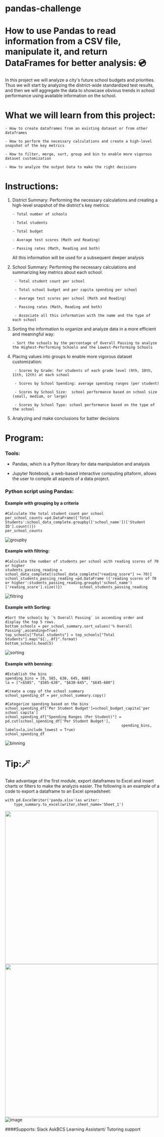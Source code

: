 # pandas-challenge

# How to use Pandas to read information from a CSV file, manipulate it, and return DataFrames for better analysis: :cd:

In this project we will analyze a city's future school budgets and priorities. Thus we will start by analyzing the district-wide standardized test results, and then we will aggregate the data to showcase obvious trends in school performance using available information on the school.

# What we will learn from this project:

    - How to create dataframes from an existing dataset or from other dataframes
    
    - How to perform the necessary calculations and create a high-level snapshot of the key metrics
    
    - How to filter, merge, sort, group and bin to enable more vigorous dataset customization
    
    - How to analyze the output Data to make the right decisions
    
# Instructions:
 1. District Summary: Performing the necessary calculations and creating a high-level snapshot of the district's key metrics:
    
        - Total number of schools

        - Total students

        - Total budget

        - Average test scores (Math and Reading)

        - Passing rates (Math, Reading and both)

     All this information will be used for a subsequent deeper analysis
    
3. School Summary: Performing the necessary calculations and summarizing key metrics about each school:
        
        - Total student count per school

        - Total school budget and per capita spending per school

        - Average test scores per school (Math and Reading)

        - Passing rates (Math, Reading and both)

        - Associate all this information with the name and the type of each school
   
5. Sorting the information to organize and analyze data in a more efficient and meaningful way:

       - Sort the schools by the percentage of Overall Passing to analyze the Highest-Performing Schools and the Lowest-Performing Schools 

6. Placing values into groups to enable more vigorous dataset customization:

        - Scores by Grade: for students of each grade level (9th, 10th, 11th, 12th) at each school
   
        - Scores by School Spending: average spending ranges (per student)
   
        - Scores by School Size:  school performance based on school size (small, medium, or large)
   
        - Scores by School Type: school performance based on the type of the school
            
8. Analyzing and make conclusions for batter decisions

#  Program:

### Tools: 

- Pandas, which is a Python library for data manipulation and analysis
   
- Jupyter Notebook, a web-based interactive computing pltaform, allows the user to compile all aspects of a data project.

### Python script using Pandas:
#### Example with grouping by a criteria
```
#Calculate the total student count per school
per_school_counts =pd.DataFrame({'Total Students':school_data_complete.groupby(['school_name'])['Student ID'].count()})
per_school_counts
```
![groupby](/groupby.png)

#### Example with filtring:
```
#Calculate the number of students per school with reading scores of 70 or higher
students_passing_reading = school_data_complete[(school_data_complete["reading_score"] >= 70)]
school_students_passing_reading =pd.DataFrame ({'reading scores of 70 or higher':students_passing_reading.groupby('school_name')['reading_score'].size()})        school_students_passing_reading
```
![filtring](/filter.png)

#### Example with Sorting:
 ```
#Sort the schools by `% Overall Passing` in ascending order and display the top 5 rows.
bottom_schools = per_school_summary.sort_values('% Overall Passing',ascending=True)
top_schools["Total students"] = top_schools["Total Students"].map("${:,.0f}".format)
bottom_schools.head(5) 
```
![sorting](/sort.png)

#### Example with benning:
```
#Establish the bins 
spending_bins = [0, 585, 630, 645, 680]
la = ["<$585", "$585-630", "$630-645", "$645-680"]

#Create a copy of the school summary  
school_spending_df = per_school_summary.copy()

#Categorize spending based on the bins
school_spending_df['Per Student Budget']=school_budget_capita['per school capita']
school_spending_df["Spending Ranges (Per Student)"] = pd.cut(school_spending_df['Per Student Budget'],
                                                     spending_bins, labels=la,include_lowest = True)
school_spending_df
```
![binning](/bin.png)

# Tip:🪄

Take advantage of the first module, export dataframes to Excel and insert charts or filters to make the analyzis easier. 
The following is an example of a code to export a dataframe to an Excel spreadsheet:

```
with pd.ExcelWriter('panda.xlsx')as writer:
    type_summary.to_excel(writer,sheet_name='Sheet_1')
```
<img src='graph1.png' style ='width:500px;height:500px'/>      <img src='graph2.png' style ='width:500px;height:500px'/>       ![image](https://github.com/imennajar/pandas-challenge/assets/134962003/e2abe1a9-6223-42b5-87ab-8db40d750149)



####Supports: Slack AskBCS Learning Assistant/ Tutoring support
